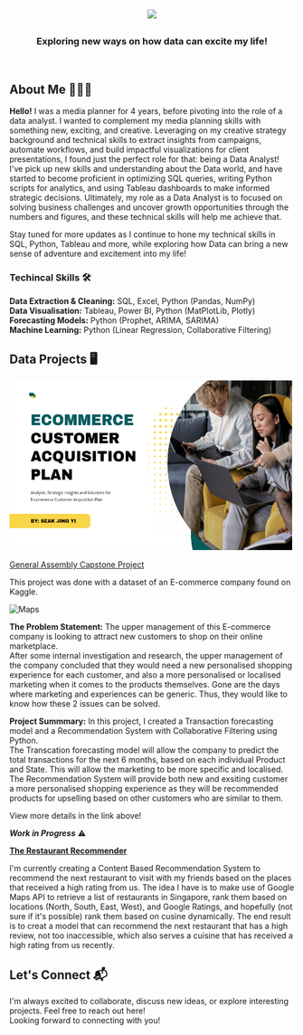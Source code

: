 <h1 align="center">
    <img src="https://readme-typing-svg.herokuapp.com/?font=Righteous&size=35&center=true&vCenter=true&width=500&height=70&duration=3500&lines=Hi+There!+👋;+I'm+Jing+Yi!;+Welcome+to+my+GitHub+page!" />
</h1>
<h3 align="center">Exploring new ways on how data can excite my life!</h3>
<br/>

## About Me 👨🏻‍💻

**Hello!**
I was a media planner for 4 years, before pivoting into the role of a data analyst. I wanted to complement my media planning skills with something new, exciting, and creative. Leveraging on my creative strategy background and technical skills to extract insights from campaigns, automate workflows, and build impactful visualizations for client presentations, I found just the perfect role for that: being a Data Analyst! I've pick up new skills and understanding about the Data world, and have started to become proficient in optimizing SQL queries, writing Python scripts for analytics, and using Tableau dashboards to make informed strategic decisions. Ultimately, my role as a Data Analyst is to focused on solving business challenges and uncover growth opportunities through the numbers and figures, and these technical skills will help me achieve that.

Stay tuned for more updates as I continue to hone my technical skills in SQL, Python, Tableau and more, while exploring how Data can bring a new sense of adventure and excitement into my life!

### Techincal Skills 🛠️

**Data Extraction & Cleaning:** SQL, Excel, Python (Pandas, NumPy)<br/>
**Data Visualisation:** Tableau, Power BI, Python (MatPlotLib, Plotly)<br/>
**Forecasting Models:** Python (Prophet, ARIMA, SARIMA)<br/>
**Machine Learning:** Python (Linear Regression, Collaborative Filtering) 


## Data Projects 🖥️

<img src="capstone_proj.png" alt="Capstone Project" width="500" height="300"/>

[General Assembly Capstone Project](https://github.com/MatthiasJY/GA_Capstone)

This project was done with a dataset of an E-commerce company found on Kaggle. 

![Maps](https://giphy.com/gifs/devrock-developer-ubicacion-pincho-lOfSzpPeMb9gF2OJ5O)

**The Problem Statement:** The upper management of this E-commerce company is looking to attract new customers to shop on their online marketplace.<br/>
After some internal investigation and research, the upper management of the company concluded that they would need a new personalised shopping experience for each customer, and also a more personalised or localised marketing when it comes to the products themselves. Gone are the days where marketing and experiences can be generic. Thus, they would like to know how these 2 issues can be solved.  

**Project Summmary:** In this project, I created a Transaction forecasting model and a Recommendation System with Collaborative Filtering using Python.<br/>
The Transcation forecasting model will allow the company to predict the total transactions for the next 6 months, based on each individual Product and State. This will allow the marketing to be more specific and localised. <br/>
The Recommendation System will provide both new and exsiting customer a more personalised shopping experience as they will be recommended products for upselling based on other customers who are similar to them.<br/>

View more details in the link above!


***Work in Progress*** ⚠️

**<u>The Restaurant Recommender</u>**

I'm currently creating a Content Based Recommendation System to recommend the next restaurant to visit with my friends based on the places that received a high rating from us. The idea I have is to make use of Google Maps API to retrieve a list of restaurants in Singapore, rank them based on locations (North, South, East, West), and Google Ratings, and hopefully (not sure if it's possible) rank them based on cusine dynamically. The end result is to creat a model that can recommend the next restaurant that has a high review, not too inaccessible, which also serves a cuisine that has received a high rating from us recently.


## Let's Connect 📬

I'm always excited to collaborate, discuss new ideas, or explore interesting projects. Feel free to reach out here!<br/>
Looking forward to connecting with you!

